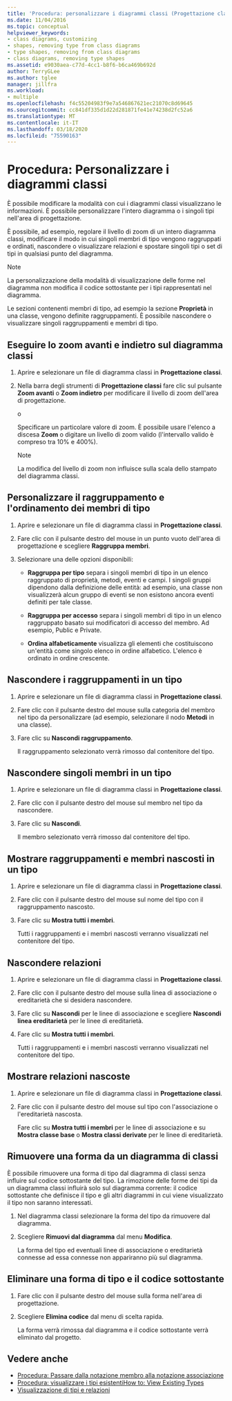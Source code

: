 ```yaml
---
title: 'Procedura: personalizzare i diagrammi classi (Progettazione classi)'
ms.date: 11/04/2016
ms.topic: conceptual
helpviewer_keywords:
- class diagrams, customizing
- shapes, removing type from class diagrams
- type shapes, removing from class diagrams
- class diagrams, removing type shapes
ms.assetid: e9030aea-c77d-4cc1-b8f6-b6ca469b692d
author: TerryGLee
ms.author: tglee
manager: jillfra
ms.workload:
- multiple
ms.openlocfilehash: f4c55204983f9e7a546867621ec21070c8d69645
ms.sourcegitcommit: cc841df335d1d22d281871fe41e74238d2fc52a6
ms.translationtype: MT
ms.contentlocale: it-IT
ms.lasthandoff: 03/18/2020
ms.locfileid: "75590163"
---
```

# <a name="how-to-customize-class-diagrams"></a>Procedura: Personalizzare i diagrammi classi

È possibile modificare la modalità con cui i diagrammi classi visualizzano le informazioni. È possibile personalizzare l'intero diagramma o i singoli tipi nell'area di progettazione.

È possibile, ad esempio, regolare il livello di zoom di un intero diagramma classi, modificare il modo in cui singoli membri di tipo vengono raggruppati e ordinati, nascondere o visualizzare relazioni e spostare singoli tipi o set di tipi in qualsiasi punto del diagramma.

> [!NOTE]
> La personalizzazione della modalità di visualizzazione delle forme nel diagramma non modifica il codice sottostante per i tipi rappresentati nel diagramma.

Le sezioni contenenti membri di tipo, ad esempio la sezione **Proprietà** in una classe, vengono definite raggruppamenti. È possibile nascondere o visualizzare singoli raggruppamenti e membri di tipo.

## <a name="zoom-in-and-out-of-the-class-diagram"></a>Eseguire lo zoom avanti e indietro sul diagramma classi

1. Aprire e selezionare un file di diagramma classi in **Progettazione classi**.

2. Nella barra degli strumenti di **Progettazione classi** fare clic sul pulsante **Zoom avanti** o **Zoom indietro** per modificare il livello di zoom dell'area di progettazione.

     o

     Specificare un particolare valore di zoom. È possibile usare l'elenco a discesa **Zoom** o digitare un livello di zoom valido (l'intervallo valido è compreso tra 10% e 400%).

    > [!NOTE]
    > La modifica del livello di zoom non influisce sulla scala dello stampato del diagramma classi.

## <a name="customize-grouping-and-sorting-of-type-members"></a>Personalizzare il raggruppamento e l'ordinamento dei membri di tipo

1. Aprire e selezionare un file di diagramma classi in **Progettazione classi**.

2. Fare clic con il pulsante destro del mouse in un punto vuoto dell'area di progettazione e scegliere **Raggruppa membri**.

3. Selezionare una delle opzioni disponibili:

    - **Raggruppa per tipo** separa i singoli membri di tipo in un elenco raggruppato di proprietà, metodi, eventi e campi. I singoli gruppi dipendono dalla definizione delle entità: ad esempio, una classe non visualizzerà alcun gruppo di eventi se non esistono ancora eventi definiti per tale classe.

    - **Raggruppa per accesso** separa i singoli membri di tipo in un elenco raggruppato basato sui modificatori di accesso del membro. Ad esempio, Public e Private.

    - **Ordina alfabeticamente** visualizza gli elementi che costituiscono un'entità come singolo elenco in ordine alfabetico. L'elenco è ordinato in ordine crescente.

## <a name="hide-compartments-on-a-type"></a>Nascondere i raggruppamenti in un tipo

1. Aprire e selezionare un file di diagramma classi in **Progettazione classi**.

2. Fare clic con il pulsante destro del mouse sulla categoria del membro nel tipo da personalizzare (ad esempio, selezionare il nodo **Metodi** in una classe).

3. Fare clic su **Nascondi raggruppamento**.

     Il raggruppamento selezionato verrà rimosso dal contenitore del tipo.

## <a name="hide-individual-members-on-a-type"></a>Nascondere singoli membri in un tipo

1. Aprire e selezionare un file di diagramma classi in **Progettazione classi**.

2. Fare clic con il pulsante destro del mouse sul membro nel tipo da nascondere.

3. Fare clic su **Nascondi**.

     Il membro selezionato verrà rimosso dal contenitore del tipo.

## <a name="show-hidden-compartments-and-members-on-a-type"></a>Mostrare raggruppamenti e membri nascosti in un tipo

1. Aprire e selezionare un file di diagramma classi in **Progettazione classi**.

2. Fare clic con il pulsante destro del mouse sul nome del tipo con il raggruppamento nascosto.

3. Fare clic su **Mostra tutti i membri**.

     Tutti i raggruppamenti e i membri nascosti verranno visualizzati nel contenitore del tipo.

## <a name="hide-relationships"></a>Nascondere relazioni

1. Aprire e selezionare un file di diagramma classi in **Progettazione classi**.

2. Fare clic con il pulsante destro del mouse sulla linea di associazione o ereditarietà che si desidera nascondere.

3. Fare clic su **Nascondi** per le linee di associazione e scegliere **Nascondi linea ereditarietà** per le linee di ereditarietà.

4. Fare clic su **Mostra tutti i membri**.

     Tutti i raggruppamenti e i membri nascosti verranno visualizzati nel contenitore del tipo.

## <a name="show-hidden-relationships"></a>Mostrare relazioni nascoste

1. Aprire e selezionare un file di diagramma classi in **Progettazione classi**.

2. Fare clic con il pulsante destro del mouse sul tipo con l'associazione o l'ereditarietà nascosta.

   Fare clic su **Mostra tutti i membri** per le linee di associazione e su **Mostra classe base** o **Mostra classi derivate** per le linee di ereditarietà.

## <a name="remove-a-shape-from-a-class-diagram"></a>Rimuovere una forma da un diagramma di classi
È possibile rimuovere una forma di tipo dal diagramma di classi senza influire sul codice sottostante del tipo. La rimozione delle forme dei tipi da un diagramma classi influirà solo sul diagramma corrente: il codice sottostante che definisce il tipo e gli altri diagrammi in cui viene visualizzato il tipo non saranno interessati.

1. Nel diagramma classi selezionare la forma del tipo da rimuovere dal diagramma.

2. Scegliere **Rimuovi dal diagramma** dal menu **Modifica**.

     La forma del tipo ed eventuali linee di associazione o ereditarietà connesse ad essa connesse non appariranno più sul diagramma.

## <a name="delete-a-type-shape-and-its-underlying-code"></a>Eliminare una forma di tipo e il codice sottostante

1. Fare clic con il pulsante destro del mouse sulla forma nell'area di progettazione.

2. Scegliere **Elimina codice** dal menu di scelta rapida.

     La forma verrà rimossa dal diagramma e il codice sottostante verrà eliminato dal progetto.

## <a name="see-also"></a>Vedere anche

- [Procedura: Passare dalla notazione membro alla notazione associazione](how-to-change-between-member-notation-and-association-notation.md)
- [Procedura: visualizzare i tipi esistentiHow to: View Existing Types](how-to-view-existing-types.md)
- [Visualizzazione di tipi e relazioni](designing-and-viewing-classes-and-types.md)
